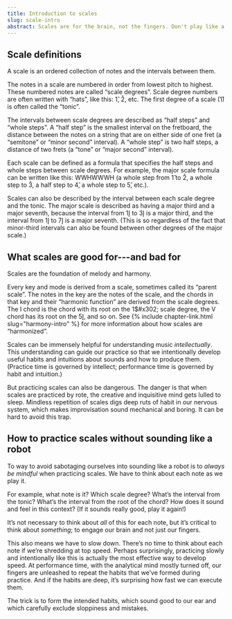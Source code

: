 ```yaml
---
title: Introduction to scales
slug: scale-intro
abstract: Scales are for the brain, not the fingers. Don't play like a robot.
---
```


## Scale definitions

A scale is an ordered collection of notes and the intervals between them.

The notes in a scale are numbered in order from lowest pitch to highest. 
These numbered notes are called “scale degrees”. 
Scale degree numbers are often written with “hats”, 
like this: 1&#x302;, 2&#x302;, etc. 
The first degree of a scale (1&#x302;) is often called the “tonic”. 

The intervals between scale degrees are described as “half steps” and “whole steps”. 
A “half step” is the smallest interval on the fretboard, 
the distance between the notes on a string that are on either side of one fret 
(a “semitone” or “minor second” interval). 
A “whole step” is two half steps, 
a distance of two frets (a “tone” or “major second” interval).

Each scale can be defined as a formula that specifies the half steps and whole steps between scale degrees. 
For example, the major scale formula can be written like this: 
WWHWWWH (a whole step from 1&#x302; to 2&#x302;, 
a whole step to 3&#x302;, 
a half step to 4&#x302;,
a whole step to 5&#x302;, etc.).

Scales can also be described by the interval between each scale degree and the tonic. 
The major scale is described as having a major third and a major seventh, 
because the interval from 1&#302; to 3&#302; is a major third, 
and the interval from 1&#302; to 7&#302; is a major seventh. 
(This is so regardless of the fact that minor-third intervals can also be found between other degrees of the major scale.)

## What scales are good for---and bad for

Scales are the foundation of melody and harmony.

Every key and mode is derived from a scale, 
sometimes called its “parent scale”.
The notes in the key are the notes of the scale, 
and the chords in that key and their “harmonic function” are derived from the scale degrees. 
The I chord is the chord with its root on the 1$#x302; scale degree, 
the V chord has its root on the 5&#302;, and so on. 
See {% include chapter-link.html slug="harmony-intro" %} for more information about how scales are “harmonized”. 

Scales can be immensely helpful for understanding music *intellectually*. 
This understanding can guide our practice so that we intentionally develop useful habits and intuitions about sounds and how to produce them. 
(Practice time is governed by intellect; 
performance time is governed by habit and intuition.)

But practicing scales can also be dangerous. 
The danger is that when scales are practiced by rote, 
the creative and inquisitive mind gets lulled to sleep. 
Mindless repetition of scales digs deep ruts of habit in our nervous system, 
which makes improvisation sound mechanical and boring. 
It can be hard to avoid this trap. 

## How to practice scales without sounding like a robot 

To way to avoid sabotaging ourselves into sounding like a robot is to *always be mindful* when practicing scales. 
We have to think about each note as we play it. 

For example, what note is it? 
Which scale degree? 
What’s the interval from the tonic? 
What’s the interval from the root of the chord? 
How does it sound and feel in this context? 
(If it sounds really good, play it again!)

It’s not necessary to think about *all* of this for each note, 
but it’s critical to think about *something*; 
to engage our brain and not just our fingers.

This also means we have to slow down. 
There’s no time to think about each note if we’re shredding at top speed.
Perhaps surprisingly, 
practicing slowly and intentionally like this is actually the most effective way to develop speed. 
At performance time, with the analytical mind mostly turned off, 
our fingers are unleashed to repeat the habits that we’ve formed during practice. 
And if the habits are deep, it’s surprising how fast we can execute them.

The trick is to form the intended habits, 
which sound good to our ear and which carefully exclude sloppiness and mistakes. 
